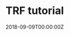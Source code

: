 ---
# Course title, summary, and position.
linktitle: A tutorial on Temporal Response Functions
summary: Learn how to use TRFs, along with some tips and tricks to go further, and faster.
weight: 1

# Page metadata.
title: TRF tutorial
date: "2018-09-09T00:00:00Z"
lastmod: "2018-09-09T00:00:00Z"
draft: false  # Is this a draft? true/false
toc: true  # Show table of contents? true/false
type: docs  # Do not modify.

# Add menu entry to sidebar.
# - name: Declare this menu item as a parent with ID `name`.
# - weight: Position of link in menu.
menu:
  example:
    name: Content
    weight: 2
---